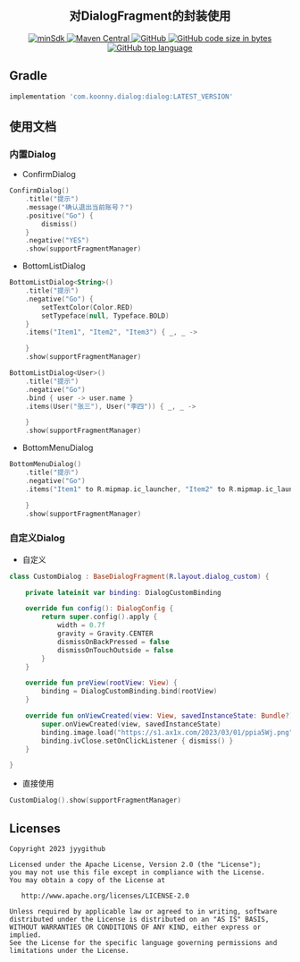 <h2 align="center">
  对DialogFragment的封装使用
</h2>
<p align="center">
  <a href="https://github.com/jyygithub/koonny-dialog" target="_blank">
    <img src="https://img.shields.io/badge/min--sdk-21+-%23A97BFF" alt="minSdk">
    <img alt="Maven Central" src="https://img.shields.io/maven-central/v/jyygithub/koonny-dialog">
    <img alt="GitHub" src="https://img.shields.io/github/license/jyygithub/koonny-dialog">
    <img alt="GitHub code size in bytes" src="https://img.shields.io/github/languages/code-size/jyygithub/koonny-dialog">
    <img alt="GitHub top language" src="https://img.shields.io/github/languages/top/jyygithub/koonny-dialog">
  </a>
</p>

## Gradle

```groovy
implementation 'com.koonny.dialog:dialog:LATEST_VERSION' 
```

## 使用文档

### 内置Dialog

- ConfirmDialog

```kotlin
ConfirmDialog()
    .title("提示")
    .message("确认退出当前账号？")
    .positive("Go") {
        dismiss()
    }
    .negative("YES")
    .show(supportFragmentManager)
```

- BottomListDialog

```kotlin
BottomListDialog<String>()
    .title("提示")
    .negative("Go") {
        setTextColor(Color.RED)
        setTypeface(null, Typeface.BOLD)
    }
    .items("Item1", "Item2", "Item3") { _, _ ->

    }
    .show(supportFragmentManager)
```

```kotlin
BottomListDialog<User>()
    .title("提示")
    .negative("Go")
    .bind { user -> user.name }
    .items(User("张三"), User("李四")) { _, _ ->

    }
    .show(supportFragmentManager)
```

- BottomMenuDialog

```kotlin
BottomMenuDialog()
    .title("提示")
    .negative("Go")
    .items("Item1" to R.mipmap.ic_launcher, "Item2" to R.mipmap.ic_launcher, "Item3" to R.mipmap.ic_launcher) {

    }
    .show(supportFragmentManager)
```

### 自定义Dialog

- 自定义

```kotlin
class CustomDialog : BaseDialogFragment(R.layout.dialog_custom) {

    private lateinit var binding: DialogCustomBinding

    override fun config(): DialogConfig {
        return super.config().apply {
            width = 0.7f
            gravity = Gravity.CENTER
            dismissOnBackPressed = false
            dismissOnTouchOutside = false
        }
    }

    override fun preView(rootView: View) {
        binding = DialogCustomBinding.bind(rootView)
    }

    override fun onViewCreated(view: View, savedInstanceState: Bundle?) {
        super.onViewCreated(view, savedInstanceState)
        binding.image.load("https://s1.ax1x.com/2023/03/01/ppia5Wj.png")
        binding.ivClose.setOnClickListener { dismiss() }
    }

}
```

- 直接使用

```kotlin
CustomDialog().show(supportFragmentManager)
```

## Licenses

```
Copyright 2023 jyygithub

Licensed under the Apache License, Version 2.0 (the "License");
you may not use this file except in compliance with the License.
You may obtain a copy of the License at

   http://www.apache.org/licenses/LICENSE-2.0

Unless required by applicable law or agreed to in writing, software
distributed under the License is distributed on an "AS IS" BASIS,
WITHOUT WARRANTIES OR CONDITIONS OF ANY KIND, either express or implied.
See the License for the specific language governing permissions and
limitations under the License.
```